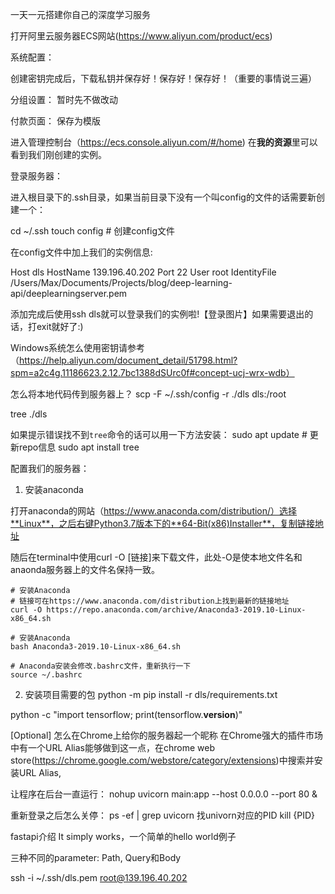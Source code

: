一天一元搭建你自己的深度学习服务

打开阿里云服务器ECS网站(https://www.aliyun.com/product/ecs)


系统配置：

创建密钥完成后，下载私钥并保存好！保存好！保存好！（重要的事情说三遍）


分组设置：
暂时先不做改动


付款页面：
保存为模版





进入管理控制台（https://ecs.console.aliyun.com/#/home) 在**我的资源**里可以看到我们刚创建的实例。





登录服务器：


进入根目录下的.ssh目录，如果当前目录下没有一个叫config的文件的话需要新创建一个：

cd ~/.ssh
touch config   # 创建config文件

在config文件中加上我们的实例信息:

Host dls
HostName 139.196.40.202
Port 22
User root
IdentityFile /Users/Max/Documents/Projects/blog/deep-learning-api/deeplearningserver.pem


添加完成后使用ssh dls就可以登录我们的实例啦!【登录图片】如果需要退出的话，打exit就好了:)


Windows系统怎么使用密钥请参考（https://help.aliyun.com/document_detail/51798.html?spm=a2c4g.11186623.2.12.7bc1388dSUrc0f#concept-ucj-wrx-wdb）


怎么将本地代码传到服务器上？
scp -F ~/.ssh/config -r ./dls dls:/root


tree ./dls

如果提示错误找不到`tree`命令的话可以用一下方法安装：
sudo apt update   # 更新repo信息
sudo apt install tree




配置我们的服务器：


1. 安装anaconda

打开anaconda的网站（https://www.anaconda.com/distribution/）选择**Linux**，之后右键Python3.7版本下的**64-Bit(x86)Installer**，复制链接地址

随后在terminal中使用curl -O [链接]来下载文件，此处-O是使本地文件名和anaonda服务器上的文件名保持一致。



```
# 安装Anaconda
# 链接可在https://www.anaconda.com/distribution上找到最新的链接地址
curl -O https://repo.anaconda.com/archive/Anaconda3-2019.10-Linux-x86_64.sh

# 安装Anaconda
bash Anaconda3-2019.10-Linux-x86_64.sh

# Anaconda安装会修改.bashrc文件，重新执行一下
source ~/.bashrc
```


2. 安装项目需要的包
python -m pip install -r dls/requirements.txt

python -c "import tensorflow; print(tensorflow.__version__)"




[Optional] 怎么在Chrome上给你的服务器起一个昵称
在Chrome强大的插件市场中有一个URL Alias能够做到这一点，在chrome web store(https://chrome.google.com/webstore/category/extensions)中搜索并安装URL Alias, 











让程序在后台一直运行：
nohup uvicorn main:app --host 0.0.0.0 --port 80 &

重新登录之后怎么关停：
ps -ef | grep uvicorn 找univorn对应的PID
kill {PID}










fastapi介绍
It simply works，一个简单的hello world例子


三种不同的parameter: Path, Query和Body






ssh -i ~/.ssh/dls.pem root@139.196.40.202